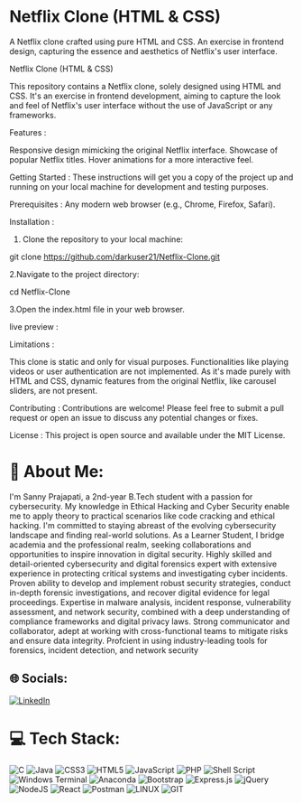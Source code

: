# Netflix Clone (HTML & CSS)
A Netflix clone crafted using pure HTML and CSS. An exercise in frontend design, capturing the essence and aesthetics of Netflix's user interface.

Netflix Clone (HTML & CSS)

This repository contains a Netflix clone, solely designed using HTML and CSS. It's an exercise in frontend development, aiming to capture the look and feel of Netflix's user interface without the use of JavaScript or any frameworks.

Features :

Responsive design mimicking the original Netflix interface.
Showcase of popular Netflix titles.
Hover animations for a more interactive feel.

Getting Started :
These instructions will get you a copy of the project up and running on your local machine for development and testing purposes.

Prerequisites :
Any modern web browser (e.g., Chrome, Firefox, Safari).

Installation :
1. Clone the repository to your local machine:

git clone https://github.com/darkuser21/Netflix-Clone.git

2.Navigate to the project directory:

cd Netflix-Clone

3.Open the index.html file in your web browser.

live preview : 

Limitations :

This clone is static and only for visual purposes. Functionalities like playing videos or user authentication are not implemented.
As it's made purely with HTML and CSS, dynamic features from the original Netflix, like carousel sliders, are not present.

Contributing :
Contributions are welcome! Please feel free to submit a pull request or open an issue to discuss any potential changes or fixes.

License :
This project is open source and available under the MIT License.

# 💫 About Me:
I'm Sanny Prajapati, a 2nd-year B.Tech student with a passion for cybersecurity. My knowledge in Ethical Hacking and Cyber Security enable me to apply theory to practical scenarios like code cracking and ethical hacking. I'm committed to staying abreast of the evolving cybersecurity landscape and finding real-world solutions. As a Learner Student, I bridge academia and the professional realm, seeking collaborations and opportunities to inspire innovation in digital security. Highly skilled and detail-oriented cybersecurity and digital forensics expert with extensive experience in protecting critical systems and investigating cyber incidents. Proven ability to develop and implement robust security strategies, conduct in-depth forensic investigations, and recover digital evidence for legal proceedings. Expertise in malware analysis, incident response, vulnerability assessment, and network security, combined with a deep understanding of compliance frameworks and digital privacy laws. Strong communicator and collaborator, adept at working with cross-functional teams to mitigate risks and ensure data integrity. Profcient in using industry-leading tools for forensics, incident detection, and network security


## 🌐 Socials:
[![LinkedIn](https://img.shields.io/badge/LinkedIn-%230077B5.svg?logo=linkedin&logoColor=white)](https://www.linkedin.com/in/sanny-prajapati-1012392a8) 

# 💻 Tech Stack:
![C](https://img.shields.io/badge/c-%2300599C.svg?style=for-the-badge&logo=c&logoColor=white) ![Java](https://img.shields.io/badge/java-%23ED8B00.svg?style=for-the-badge&logo=openjdk&logoColor=white) ![CSS3](https://img.shields.io/badge/css3-%231572B6.svg?style=for-the-badge&logo=css3&logoColor=white) ![HTML5](https://img.shields.io/badge/html5-%23E34F26.svg?style=for-the-badge&logo=html5&logoColor=white) ![JavaScript](https://img.shields.io/badge/javascript-%23323330.svg?style=for-the-badge&logo=javascript&logoColor=%23F7DF1E) ![PHP](https://img.shields.io/badge/php-%23777BB4.svg?style=for-the-badge&logo=php&logoColor=white) ![Shell Script](https://img.shields.io/badge/shell_script-%23121011.svg?style=for-the-badge&logo=gnu-bash&logoColor=white) ![Windows Terminal](https://img.shields.io/badge/Windows%20Terminal-%234D4D4D.svg?style=for-the-badge&logo=windows-terminal&logoColor=white) ![Anaconda](https://img.shields.io/badge/Anaconda-%2344A833.svg?style=for-the-badge&logo=anaconda&logoColor=white) ![Bootstrap](https://img.shields.io/badge/bootstrap-%238511FA.svg?style=for-the-badge&logo=bootstrap&logoColor=white) ![Express.js](https://img.shields.io/badge/express.js-%23404d59.svg?style=for-the-badge&logo=express&logoColor=%2361DAFB) ![jQuery](https://img.shields.io/badge/jquery-%230769AD.svg?style=for-the-badge&logo=jquery&logoColor=white) ![NodeJS](https://img.shields.io/badge/node.js-6DA55F?style=for-the-badge&logo=node.js&logoColor=white) ![React](https://img.shields.io/badge/react-%2320232a.svg?style=for-the-badge&logo=react&logoColor=%2361DAFB) ![Postman](https://img.shields.io/badge/Postman-FF6C37?style=for-the-badge&logo=postman&logoColor=white) ![LINUX](https://img.shields.io/badge/Linux-FCC624?style=for-the-badge&logo=linux&logoColor=black) ![GIT](https://img.shields.io/badge/Git-fc6d26?style=for-the-badge&logo=git&logoColor=white)

